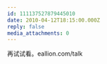 ```yaml
---
id: 111137527879445010
date: 2010-04-12T18:15:00.000Z
reply: false
media_attachments: 0
---
```


再试试看。eallion.com/talk ​​​​

